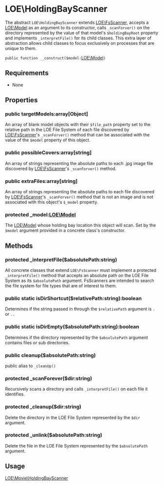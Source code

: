 
# LOE\HoldingBayScanner

The abstract `LOE\HoldingBayScanner` extends [LOE\FsScanner](./FsScanner.md), accepts a [LOE\Model](../../Models/Model.md) as an argument to its constructor, calls `_scanForver()` on the directory represented by the value of that model's `$holdingBayRoot` property and implements `_interpretFile()` for its child classes. This extra layer of abstraction allows child classes to focus exclusively on processes that are unique to them.

`public function __construct($model:`[LOE\Model](../../Models/Model.md)`)`

## Requirements

* None

## Properties

### public targetModels:array[Object]

An array of blank model objects with their `$file_path` property set to the relative path in the LOE File System of each file discovered by [LOE\FsScanner](./FsScanner.md)'s `_scanForver()` method that can be associated with the value of the `$model` property of this object.

### public possibleCovers:array[string]

An array of strings representing the absolute paths to each .jpg image file discovered by [LOE\FsScanner](./FsScanner.md)'s `_scanForver()` method.

### public extraFiles:array[string]

An array of strings representing the absolute paths to each file discovered by [LOE\FsScanner](./FsScanner.md)'s `_scanForver()` method that is not an image and is not associated with this object's `$_model` property.

### protected _model:[LOE\Model](../../Models/Model.md)

  The [LOE\Model](../../Models/Model.md) whose holding bay location this object will scan. Set by the `$model` argument provided in a concrete class's constructor.

## Methods

### protected _interpretFile($absolutePath:string)

All concrete classes that extend `LOE\FsScanner` must implement a protected `_interpretFile()` method that accepts an absolute path on the LOE File System as its `$absolutePath` argument. FsScanners are intended to search the file system for file types that are of interest to them.

### public static isDirShortcut($relativePath:string):boolean

Determines if the string passed in through the `$relativePath` argument is `.` or `..`

### public static isDirEmpty($absolutePath:string):boolean

Determines if the directory represented by the `$absolutePath` argument contains files or sub directories.

### public cleanup($absolutePath:string)

public alias to `_cleanUp()`

### protected _scanForever($dir:string)

Recursively scans a directory and calls `_interpretFile()` on each file it identifies.

### protected _cleanup($dir:string)

Delete the directory in the LOE File System represented by the `$dir` argument.

### protected _unlink($absolutePath:string)

Delete the file in the LOE File System represented by the `$absolutePath` argument.


## Usage

[LOE\Movie\HoldingBayScanner](https://github.com/outlawdesigns-io/LOEServer/blob/master/Processes/Scanners/Movie/HoldingBayScanner.php)
